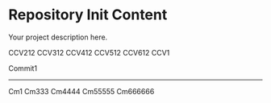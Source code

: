 Repository Init Content
=======================

Your project description here.

CCV212
CCV312
CCV412
CCV512
CCV612
CCV1

Commit1

-------------------------
Cm1
Cm333
Cm4444
Cm55555
Cm666666

